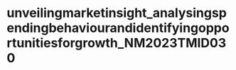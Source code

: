 # unveilingmarketinsight_analysingspendingbehaviourandidentifyingopportunitiesforgrowth_NM2023TMID030
